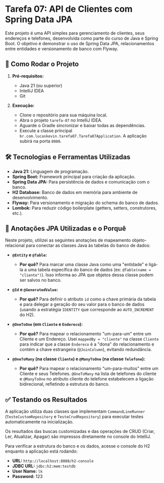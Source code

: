 # Tarefa 07: API de Clientes com Spring Data JPA

Este projeto é uma API simples para gerenciamento de clientes, seus endereços e telefones, desenvolvida como parte do curso de Java e Spring Boot. O objetivo é demonstrar o uso de Spring Data JPA, relacionamentos entre entidades e versionamento de banco com Flyway.

## 🚀 Como Rodar o Projeto

1.  **Pré-requisitos:**
    * Java 21 (ou superior)
    * IntelliJ IDEA
    * Git

2.  **Execução:**
    * Clone o repositório para sua máquina local.
    * Abra o projeto `tarefa-07` no IntelliJ IDEA.
    * Aguarde o Gradle sincronizar e baixar todas as dependências.
    * Execute a classe principal `br.com.lucaskevin.tarefa07.Tarefa07Application`. A aplicação subirá na porta `8080`.

## 🛠️ Tecnologias e Ferramentas Utilizadas

* **Java 21:** Linguagem de programação.
* **Spring Boot:** Framework principal para criação da aplicação.
* **Spring Data JPA:** Para persistência de dados e comunicação com o banco.
* **H2 Database:** Banco de dados em memória para ambiente de desenvolvimento.
* **Flyway:** Para versionamento e migração do schema do banco de dados.
* **Lombok:** Para reduzir código boilerplate (getters, setters, construtores, etc.).

## 📝 Anotações JPA Utilizadas e o Porquê

Neste projeto, utilizei as seguintes anotações de mapeamento objeto-relacional para conectar as classes Java às tabelas do banco de dados:

* **`@Entity` e `@Table`:**
    * **Por quê?** Para marcar uma classe Java como uma "entidade" e ligá-la a uma tabela específica do banco de dados (ex: `@Table(name = "cliente")`). Isso informa ao JPA que objetos dessa classe podem ser salvos no banco.

* **`@Id` e `@GeneratedValue`:**
    * **Por quê?** Para definir o atributo `id` como a chave primária da tabela e para delegar a geração do seu valor para o banco de dados (usando a estratégia `IDENTITY` que corresponde ao `AUTO_INCREMENT` do H2).

* **`@OneToOne` (em `Cliente` e `Endereco`):**
    * **Por quê?** Para mapear o relacionamento "um-para-um" entre um Cliente e um Endereço. Usei `mappedBy = "cliente"` na classe `Cliente` para indicar que a classe `Endereco` é a "dona" do relacionamento e contém a chave estrangeira (`@JoinColumn`), evitando redundância.

* **`@OneToMany` (na classe `Cliente`) e `@ManyToOne` (na classe `Telefone`):**
    * **Por quê?** Para mapear o relacionamento "um-para-muitos" entre um Cliente e seus Telefones. `@OneToMany` na lista de telefones do cliente e `@ManyToOne` no atributo cliente do telefone estabelecem a ligação bidirecional, refletindo a estrutura do banco.

## ✅ Testando os Resultados

A aplicação utiliza duas classes que implementam `CommandLineRunner` (`TesteCustomRepository` e `TesteCrudRepository`) para executar testes automaticamente na inicialização.

Os resultados das buscas customizadas e das operações de CRUD (Criar, Ler, Atualizar, Apagar) são impressos diretamente no console do IntelliJ.

Para verificar a estrutura do banco e os dados, acesse o console do H2 enquanto a aplicação está rodando:
* **URL:** `http://localhost:8080/h2-console`
* **JDBC URL:** `jdbc:h2:mem:testdb`
* **User Name:** `lk`
* **Password:** 123